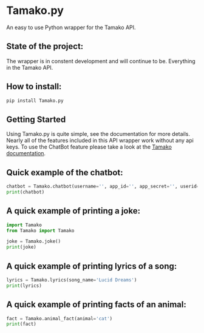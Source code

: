 # Tamako.py
An easy to use Python wrapper for the Tamako API.

## State of the project:
The wrapper is in constent development and will continue to be. Everything in the Tamako API.

## How to install:
```py
pip install Tamako.py
```

## Getting Started
Using Tamako.py is quite simple, see the documentation for more details. Nearly all of the features included in this API wrapper work without any api keys. To use the ChatBot feature please take a look at the [Tamako documentation](https://tamako.tech/docs/api/chatapi).

## Quick example of the chatbot:

```py
chatbot = Tamako.chatbot(username='', app_id='', app_secret='', userid='', message='')
print(chatbot)
```

## A quick example of printing a joke:

```py
import Tamako
from Tamako import Tamako

joke = Tamako.joke()
print(joke)
```

## A quick example of printing lyrics of a song:

```py
lyrics = Tamako.lyrics(song_name='Lucid Dreams')
print(lyrics)
```

## A quick example of printing facts of an animal:

```py
fact = Tamako.animal_fact(animal='cat')
print(fact)
```
